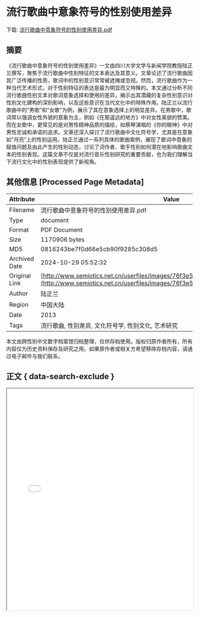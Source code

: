 # 流行歌曲中意象符号的性别使用差异

<!-- tcd_download_link -->
下载: <a href="流行歌曲中意象符号的性别使用差异.pdf" download>流行歌曲中意象符号的性别使用差异.pdf</a>
<!-- tcd_download_link_end -->

## 摘要

<!-- tcd_abstract -->
《流行歌曲中意象符号的性别使用差异》一文由四川大学文学与新闻学院教授陆正兰撰写，聚焦于流行歌曲中性别特征的文本表达及其意义。文章论述了流行歌曲因其广泛传播的性质，歌词中的性别意识常常被遮掩或忽视。然而，流行歌曲作为一种当代艺术形式，对于性别特征的表达是最为明显而又特殊的。本文通过分析不同流行歌曲性别文本对歌词意象选择和使用的差异，揭示出其潜藏的复杂性别意识对性别文化建构的深刻影响，以及这些意识在当代文化中的特殊作用。陆正兰以流行歌曲中的“男歌”和“女歌”为例，展示了其在意象选择上的明显差异。在男歌中，歌词常以强调女性外貌的意象为主，例如《在那遥远的地方》中对女性美貌的赞美。而在女歌中，更常见的是对男性精神品质的描绘，如蔡琴演唱的《你的眼神》中对男性忠诚和承诺的追求。文章还深入探讨了流行歌曲中文化符号学，尤其是在意象如“月亮”上的性别运用。陆正兰通过一系列具体的歌曲案例，展现了歌词中意象的赋值问题及由此产生的性别动态，讨论了词作者、歌手性别如何潜在地影响歌曲文本的性别表现。这篇文章不仅是对流行音乐性别研究的重要贡献，也为我们理解当下流行文化中的性别表现提供了新视角。

<!-- tcd_abstract_end -->

## 其他信息 [Processed Page Metadata]

| Attribute       | Value                                  |
|-----------------|----------------------------------------|
| Filename        | 流行歌曲中意象符号的性别使用差异.pdf                             |
| Type            | document                                 |
| Format          | PDF Document                               |
| Size            | 1170906 bytes                           |
| MD5             | 0816243be7f0d66e5cb90f9285c308d5                                  |
| Archived Date   | 2024-10-29 05:52:32                             |
| Original Link   | [http://www.semiotics.net.cn/userfiles/images/76f3e533255d6cb11f227bde1046aa52.pdf](http://www.semiotics.net.cn/userfiles/images/76f3e533255d6cb11f227bde1046aa52.pdf)                         |
| Author          | 陆正兰                               |
| Region          | 中国大陆                               |
| Date            | 2013                                 |
| Tags            | 流行歌曲, 性别差异, 文化符号学, 性别文化, 艺术研究                                 |

本文由跨性别中文数字档案馆归档整理，仅供存档使用。版权归原作者所有，所有内容仅为历史资料保存及研究之用。如果原作者或相关方希望移除存档内容，请通过电子邮件与我们联系。

## 正文 { data-search-exclude }

<!-- tcd_main_text -->
<iframe src="../流行歌曲中意象符号的性别使用差异.pdf" width="100%" height="600px">
    <p>无法显示PDF，请下载查看。</p>
</iframe>
<!-- tcd_main_text_end -->

